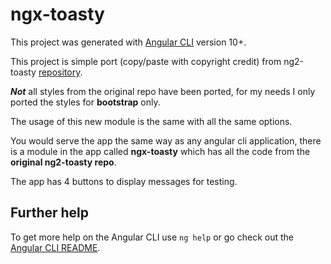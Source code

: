 # ngx-toasty

This project was generated with [Angular CLI](https://github.com/angular/angular-cli) version 10+.

This project is simple port (copy/paste with copyright credit) from ng2-toasty [repository](https://github.com/akserg/ng2-toasty).

***Not*** all styles from the original repo have been ported, for my needs I only ported the styles for **bootstrap** only.

The usage of this new module is the same with all the same options.

You would serve the app the same way as any angular cli application, there is a module in the app called **ngx-toasty** which has all the code from the **original ng2-toasty repo**.

The app has 4 buttons to display messages for testing.


## Further help

To get more help on the Angular CLI use `ng help` or go check out the [Angular CLI README](https://github.com/angular/angular-cli/blob/master/README.md).
